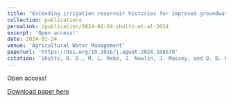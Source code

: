 ```yaml
---
title: "Extending irrigation reservoir histories for improved groundwater modeling and conjunctive water management in two Arkansas critical groundwater areas"
collection: publications
permalink: /publication/2024-01-24-shults-et-al-2024
excerpt: 'Open access!'
date: 2024-01-24
venue: 'Agricultural Water Management'
paperurl: 'https://doi.org/10.1016/j.agwat.2024.108678'
citation: 'Shults, D. D., M. L. Reba, J. Nowlin, J. Massey, and Q. D. Read. 2024. Extending irrigation reservoir histories for improved groundwater modeling and conjunctive water management in two Arkansas critical groundwater areas. Agricultural Water Management 293:108678. DOI: 10.1016/j.agwat.2024.108678.'
---
```

Open access!

[Download paper here](https://doi.org/10.1016/j.agwat.2024.108678)

